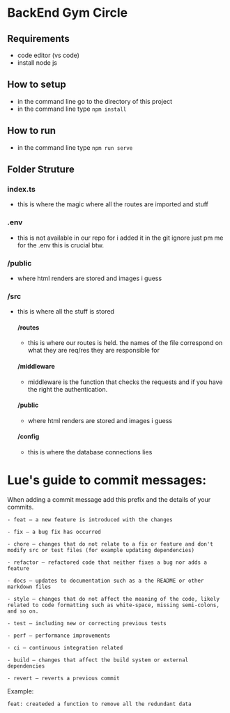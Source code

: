 # BackEnd Gym Circle

## Requirements

- code editor (vs code)
- install node js

## How to setup

- in the command line go to the directory of this project
- in the command line type `npm install`

## How to run

- in the command line type `npm run serve`

## Folder Struture

### index.ts

- this is where the magic where all the routes are imported and stuff

### .env

- this is not available in our repo for i added it in the git ignore
  just pm me for the .env this is crucial btw.

### /public

- where html renders are stored and images i guess

### /src

- this is where all the stuff is stored

  #### /routes

  - this is where our routes is held. the names of the file correspond on what they are req/res they are responsible for

  #### /middleware

  - middleware is the function that checks the requests and if you have the right the authentication.

  #### /public

  - where html renders are stored and images i guess

  #### /config

  - this is where the database connections lies

# Lue's guide to commit messages:

When adding a commit message add this prefix and the details of your commits.

    - feat – a new feature is introduced with the changes

    - fix – a bug fix has occurred

    - chore – changes that do not relate to a fix or feature and don't modify src or test files (for example updating dependencies)

    - refactor – refactored code that neither fixes a bug nor adds a feature

    - docs – updates to documentation such as a the README or other markdown files

    - style – changes that do not affect the meaning of the code, likely related to code formatting such as white-space, missing semi-colons, and so on.

    - test – including new or correcting previous tests

    - perf – performance improvements

    - ci – continuous integration related

    - build – changes that affect the build system or external dependencies

    - revert – reverts a previous commit

Example:

`feat: createded a function to remove all the redundant data`
